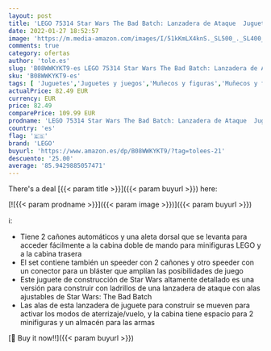 ```yaml
---
layout: post
title: 'LEGO 75314 Star Wars The Bad Batch: Lanzadera de Ataque  Juguete de Construcción a Partir de 9 Años con 5 Mini Figuras de Clones y un Droide Gonk'
date: 2022-01-27 18:52:57
image: 'https://m.media-amazon.com/images/I/51kKmLX4knS._SL500_._SL400_.jpg'
comments: true
category: ofertas
author: 'tole.es'
slug: 'B08WWKYKT9-es LEGO 75314 Star Wars The Bad Batch: Lanzadera de Ataque...'
sku: 'B08WWKYKT9-es'
tags: [ 'Juguetes','Juguetes y juegos','Muñecos y figuras','Muñecos y figuras de acción','lego', ]
actualPrice: 82.49 EUR
currency: EUR
price: 82.49
comparePrice: 109.99 EUR
prodname: 'LEGO 75314 Star Wars The Bad Batch: Lanzadera de Ataque  Juguete de Construcción a Partir de 9 Años con 5 Mini Figuras de Clones y un Droide Gonk'
country: 'es'
flag: '🇪🇸'
brand: 'LEGO'
buyurl: 'https://www.amazon.es/dp/B08WWKYKT9/?tag=tolees-21'
descuento: '25.00'
average: '85.9429885057471'
---
```


There's a deal [{{< param title >}}]({{< param buyurl >}})  here:

[![{{< param prodname >}}]({{< param image >}})]({{< param buyurl >}})

ℹ️:

- Tiene 2 cañones automáticos y una aleta dorsal que se levanta para acceder fácilmente a la cabina doble de mando para minifiguras LEGO y a la cabina trasera
- El set contiene también un speeder con 2 cañones y otro speeder con un conector para un bláster que amplían las posibilidades de juego
- Este juguete de construcción de Star Wars altamente detallado es una versión para construir con ladrillos de una lanzadera de ataque con alas ajustables de Star Wars: The Bad Batch
- Las alas de esta lanzadera de juguete para construir se mueven para activar los modos de aterrizaje/vuelo, y la cabina tiene espacio para 2 minifiguras y un almacén para las armas

[🛒 Buy it now!!]({{< param buyurl >}})
